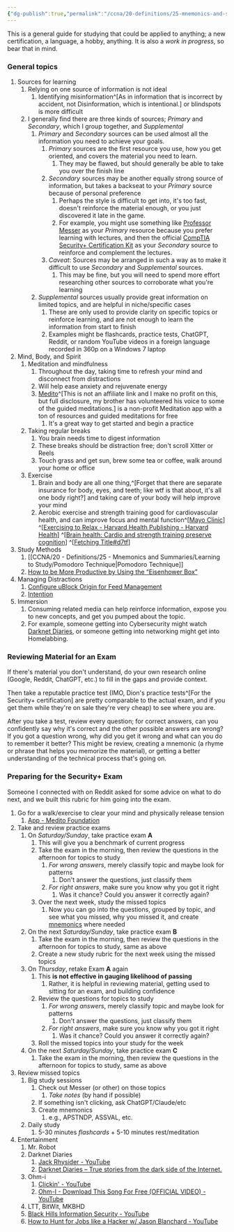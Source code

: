 ```yaml
---
{"dg-publish":true,"permalink":"/ccna/20-definitions/25-mnemonics-and-summaries/learning-to-study/wise-guru-s-study-guide/"}
---
```



This is a general guide for studying that could be applied to anything; a new certification, a language, a hobby, anything. It is also a *work in progress*, so bear that in mind.

### General topics
1. Sources for learning
	1. Relying on one source of information is not ideal
		1. Identifying misinformation^[As in information that is incorrect by accident, not Disinformation, which is intentional.] or blindspots is more difficult
	2. I generally find there are three kinds of sources; *Primary* and *Secondary*, which I group together, and *Supplemental*
		1. *Primary* and *Secondary* sources can be used almost all the information you need to achieve your goals.
			1. *Primary* sources are the first resource you use, how you get oriented, and covers the material you need to learn.
				1. They may be flawed, but should generally be able to take you over the finish line
			2. *Secondary* sources may be another equally strong source of information, but takes a backseat to your *Primary* source because of personal preference
				1. Perhaps the style is difficult to get into, it's too fast, doesn't reinforce the material enough, or you just discovered it late in the game.
				2. For example, you might use something like [Professor Messer](https://www.professormesser.com/get-comptia-security-plus-certified/) as your *Primary* resource because you prefer learning with lectures, and then the official [CompTIA Security+ Certification Kit](https://www.amazon.com/CompTIA-Security-Certification-Kit-SY0-701/dp/1394211449) as your *Secondary* source to reinforce and complement the lectures.
			3. *Caveat*: Sources may be arranged in such a way as to make it difficult to use *Secondary* and *Supplemental* sources.
				1. This may be fine, but you will need to spend more effort researching other sources to corroborate what you're learning
		2. *Supplemental* sources usually provide great information on limited topics, and are helpful in niche/specific cases
			1. These are only used to provide clarity on specific topics or reinforce learning, and are not enough to learn the information from start to finish
			2. Examples might be flashcards, practice tests, ChatGPT, Reddit, or random YouTube videos in a foreign language recorded in 360p on a Windows 7 laptop
2. Mind, Body, and Spirit
	1. Meditation and mindfulness
		1. Throughout the day, taking time to refresh your mind and disconnect from distractions
		2. Will help ease anxiety and rejuvenate energy
		3. [Medito](https://meditofoundation.org/medito-app)^[This is not an affiliate link and I make no profit on this, but full disclosure, my brother has volunteered his voice to some of the guided meditations.] is a non-profit Meditation app with a ton of resources and guided meditations for free
			1. It's a great way to get started and begin a practice
	2. Taking regular breaks
		1. You brain needs time to digest information
		2. These breaks should be distraction free; don't scroll Xitter or Reels
		3. Touch grass and get sun, brew some tea or coffee, walk around your home or office
	3. Exercise
		1. Brain and body are all one thing,^[Forget that there are separate insurance for body, eyes, and teeth; like wtf is that about, it's all one body right?] and taking care of your body will help improve your mind
		2. Aerobic exercise and strength training good for cardiovascular health, and can improve focus and mental function^[[Mayo Clinic](https://www.mayoclinic.org/healthy-lifestyle/fitness/in-depth/aerobic-exercise/art-20045541)] ^[[Exercising to Relax - Harvard Health Publishing - Harvard Health](https://www.health.harvard.edu/staying-healthy/exercising-to-relax)] ^[[Brain health: Cardio and strength training preserve cognition](https://www.medicalnewstoday.com/articles/aerobic-plus-strength-training-could-help-keep-the-brain-young)] ^[[Fetching Title#d7tf](https://www.webmd.com/add-adhd/exercise-manage-adhd-symptoms)]
3. Study Methods
	1. [[CCNA/20 - Definitions/25 - Mnemonics and Summaries/Learning to Study/Pomodoro Technique\|Pomodoro Technique]]
	2. [How to be More Productive by Using the “Eisenhower Box”](https://jamesclear.com/eisenhower-box)
4. Managing Distractions
	1. [Configure uBlock Origin for Feed Management](https://wisdump.work/simple-how-tos/configure-u-block-origin-for-feed-management/)
	2. [Intention](https://wisdump.work/simple-how-tos/configuring-intention/)
5. Immersion
	1. Consuming related media can help reinforce information, expose you to new concepts, and get you pumped about the topic.
	2. For example, someone getting into Cybersecurity might watch [Darknet Diaries](https://darknetdiaries.com/), or someone getting into networking might get into Homelabbing.

### Reviewing Material for an Exam
If there's material you don't understand, do your own research online (Google, Reddit, ChatGPT, etc.) to fill in the gaps and provide context.

Then take a reputable practice test (IMO, Dion's practice tests^[For the Security+ certification] are pretty comparable to the actual exam, and if you get them while they're on sale they're very cheap) to see where you are.

After you take a test, review every question; for correct answers, can you confidently say why it's correct and the other possible answers are wrong? If you got a question wrong, why did you get it wrong and what can you do to remember it better? This might be review, creating a mnemonic (a rhyme or phrase that helps you memorize the material), or getting a better understanding of the technical process that's going on.

### Preparing for the Security+ Exam
Someone I connected with on Reddit asked for some advice on what to do next, and we built this rubric for him going into the exam. 
1. Go for a walk/exercise to clear your mind and physically release tension
	1. [App - Medito Foundation](https://meditofoundation.org/medito-app)
2. Take and review practice exams
	1. On *Saturday/Sunday*, take practice exam **A**
		1. This will give you a benchmark of current progress
		2. Take the exam in the morning, then review the questions in the afternoon for topics to study
			1. *For wrong answers*, merely classify topic and maybe look for patterns
				1. Don't answer the questions, just classify them
			2. *For right answers*, make sure you know why you got it right
				1. Was it chance? Could you answer it correctly again?
		3. Over the next week, study the missed topics
			1. Now you can go into the questions, grouped by topic, and see what you missed, why you missed it, and create [mnemonics](https://medicine.llu.edu/academics/resources/using-mnemonic-devices-make-memorization-easier) where needed
	2. On the next *Saturday/Sunday*, take practice exam **B**
		1. Take the exam in the morning, then review the questions in the afternoon for topics to study, same as above
		2. Create a new study rubric for the next week using the missed topics
	3. On *Thursday*, retake Exam **A** again
		1. This **is not effective in gauging likelihood of passing**
			1. Rather, it is helpful in reviewing material, getting used to sitting for an exam, and building confidence
		2. Review the questions for topics to study
			1. *For wrong answers*, merely classify topic and maybe look for patterns
				1. Don't answer the questions, just classify them
			2. *For right answers*, make sure you know why you got it right
				1. Was it chance? Could you answer it correctly again?
		3. Roll the missed topics into your study for the week
	4. On the next *Saturday/Sunday*, take practice exam **C**
		1. Take the exam in the morning, then review the questions in the afternoon for topics to study, same as above
4. Review missed topics
	1. Big study sessions
		1. Check out Messer (or other) on those topics
			1. *Take notes* (by hand if possible)
		2. If something isn't clicking, ask ChatGPT/Claude/etc
		3. Create mnemonics
			1. e.g., APSTNDP, ASSVAL, etc.
	2. Daily study
		1. 5-30 minutes *flashcards* + 5-10 minutes rest/meditation
5. Entertainment
	1. Mr. Robot
	2. Darknet Diaries
		1. [Jack Rhysider - YouTube](https://www.youtube.com/@JackRhysider)
		2. [Darknet Diaries – True stories from the dark side of the Internet.](https://darknetdiaries.com/)
	3. Ohm-i
		1. [Clickin' - YouTube](https://www.youtube.com/watch?v=iJTsD8Ro37M)
		2. [Ohm-I - Download This Song For Free (OFFICIAL VIDEO) - YouTube](https://www.youtube.com/watch?v=r3KHJMdZ5I4)
	5. LTT, BitWit, MKBHD
	6. [Black Hills Information Security - YouTube](https://www.youtube.com/@BlackHillsInformationSecurity)
	7. [How to Hunt for Jobs like a Hacker w/ Jason Blanchard - YouTube](https://www.youtube.com/watch?v=Air1c697tjw&list=PLqz80p7f6dFumNG0wU4Ql41PvhzamHO3_)

